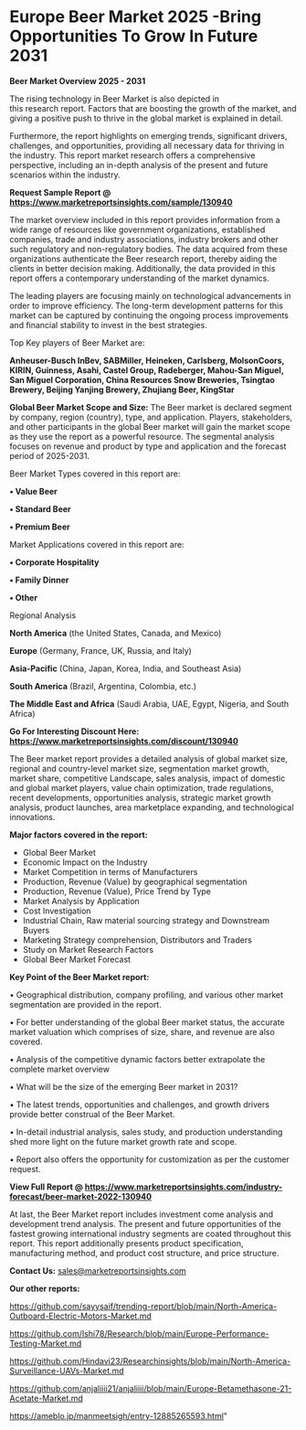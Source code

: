 # Europe Beer Market 2025 -Bring Opportunities To Grow In Future 2031

<Strong> Beer Market Overview 2025 - 2031</strong>

The rising technology in Beer Market is also depicted in this research report. Factors that are boosting the growth of the market, and giving a positive push to thrive in the global market is explained in detail.

Furthermore, the report highlights on emerging trends, significant drivers, challenges, and opportunities, providing all necessary data for thriving in the industry. This report market research offers a comprehensive perspective, including an in-depth analysis of the present and future scenarios within the industry.

<strong>Request Sample Report @ <a href=https://www.marketreportsinsights.com/sample/130940>https://www.marketreportsinsights.com/sample/130940</a></strong>

The market overview included in this report provides information from a wide range of resources like government organizations, established companies, trade and industry associations, industry brokers and other such regulatory and non-regulatory bodies. The data acquired from these organizations authenticate the Beer research report, thereby aiding the clients in better decision making. Additionally, the data provided in this report offers a contemporary understanding of the market dynamics.

The leading players are focusing mainly on technological advancements in order to improve efficiency. The long-term development patterns for this market can be captured by continuing the ongoing process improvements and financial stability to invest in the best strategies.

Top Key players of Beer Market are:

<strong>Anheuser-Busch InBev, SABMiller, Heineken, Carlsberg, MolsonCoors, KIRIN, Guinness, Asahi, Castel Group, Radeberger, Mahou-San Miguel, San Miguel Corporation, China Resources Snow Breweries, Tsingtao Brewery, Beijing Yanjing Brewery, Zhujiang Beer, KingStar</strong>

<strong><b>Global Beer Market Scope and Size:</b></strong>
The Beer market is declared segment by company, region (country), type, and application. Players, stakeholders, and other participants in the global Beer market will gain the market scope as they use the report as a powerful resource. The segmental analysis focuses on revenue and product by type and application and the forecast period of 2025-2031.

Beer Market Types covered in this report are:

<strong>• Value Beer

• Standard Beer

• Premium Beer</strong>

Market Applications covered in this report are:

<strong>• Corporate Hospitality

• Family Dinner

• Other</strong> 

Regional Analysis

<strong>North America</strong> (the United States, Canada, and Mexico)

<strong>Europe</strong> (Germany, France, UK, Russia, and Italy)

<strong>Asia-Pacific</strong> (China, Japan, Korea, India, and Southeast Asia)

<strong>South America</strong> (Brazil, Argentina, Colombia, etc.)

<strong>The Middle East and Africa</strong> (Saudi Arabia, UAE, Egypt, Nigeria, and South Africa)

<strong>Go For Interesting Discount Here: <a href=https://www.marketreportsinsights.com/discount/130940>https://www.marketreportsinsights.com/discount/130940</a></strong>

The Beer market report provides a detailed analysis of global market size, regional and country-level market size, segmentation market growth, market share, competitive Landscape, sales analysis, impact of domestic and global market players, value chain optimization, trade regulations, recent developments, opportunities analysis, strategic market growth analysis, product launches, area marketplace expanding, and technological innovations.

<strong><b>Major factors covered in the report:</b></strong>
<ul>
  <li>Global Beer Market </li>
  <li>Economic Impact on the Industry</li>
  <li>Market Competition in terms of Manufacturers</li>
  <li>Production, Revenue (Value) by geographical segmentation</li>
  <li>Production, Revenue (Value), Price Trend by Type</li>
  <li>Market Analysis by Application</li>
  <li>Cost Investigation</li>
  <li>Industrial Chain, Raw material sourcing strategy and Downstream Buyers</li>
  <li>Marketing Strategy comprehension, Distributors and Traders</li>
  <li>Study on Market Research Factors</li>
  <li>Global Beer Market Forecast</li>
</ul>

<strong><b>Key Point of the Beer Market report:</b></strong>

• Geographical distribution, company profiling, and various other market segmentation are provided in the report.

• For better understanding of the global Beer market status, the accurate market valuation which comprises of size, share, and revenue are also covered.

• Analysis of the competitive dynamic factors better extrapolate the complete market overview

• What will be the size of the emerging Beer market in 2031?

• The latest trends, opportunities and challenges, and growth drivers provide better construal of the Beer Market.

• In-detail industrial analysis, sales study, and production understanding shed more light on the future market growth rate and scope.

• Report also offers the opportunity for customization as per the customer request.

<strong><b>View Full Report @ <a href=https://www.marketreportsinsights.com/industry-forecast/beer-market-2022-130940>https://www.marketreportsinsights.com/industry-forecast/beer-market-2022-130940</a></b></strong>


At last, the Beer Market report includes investment come analysis and development trend analysis. The present and future opportunities of the fastest growing international industry segments are coated throughout this report. This report additionally presents product specification, manufacturing method, and product cost structure, and price structure.

<strong>Contact Us:</strong>
sales@marketreportsinsights.com

<strong>Our other reports:</strong>

<a href=https://github.com/sayysaif/trending-report/blob/main/North-America-Outboard-Electric-Motors-Market.md>https://github.com/sayysaif/trending-report/blob/main/North-America-Outboard-Electric-Motors-Market.md</a>

<a href=https://github.com/Ishi78/Research/blob/main/Europe-Performance-Testing-Market.md>https://github.com/Ishi78/Research/blob/main/Europe-Performance-Testing-Market.md</a>

<a href=https://github.com/Hindavi23/Researchinsights/blob/main/North-America-Surveillance-UAVs-Market.md>https://github.com/Hindavi23/Researchinsights/blob/main/North-America-Surveillance-UAVs-Market.md</a>

<a href=https://github.com/anjaliiii21/anjaliiii/blob/main/Europe-Betamethasone-21-Acetate-Market.md>https://github.com/anjaliiii21/anjaliiii/blob/main/Europe-Betamethasone-21-Acetate-Market.md</a>

<a href=https://ameblo.jp/manmeetsigh/entry-12885265593.html>https://ameblo.jp/manmeetsigh/entry-12885265593.html</a>"
